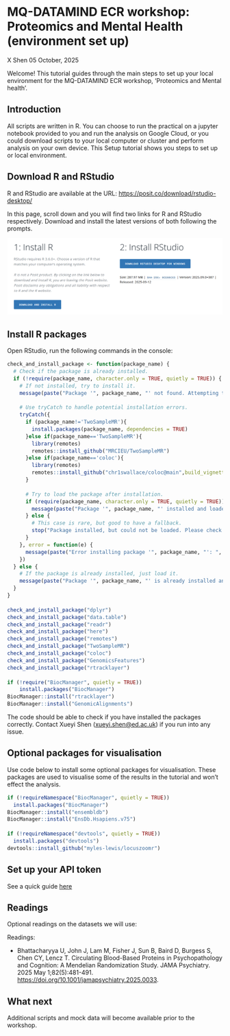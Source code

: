 MQ-DATAMIND ECR workshop: Proteomics and Mental Health (environment set
up)
================
X Shen
05 October, 2025

Welcome! This tutorial guides through the main steps to set up your
local environment for the MQ-DATAMIND ECR workshop, ‘Proteomics and
Mental health’.

## Introduction

All scripts are written in R. You can choose to run the practical on a
jupyter notebook provided to you and run the analysis on Google Cloud,
or you could download scripts to your local computer or cluster and
perform analysis on your own device. This Setup tutorial shows you steps
to set up or local environment.

## Download R and RStudio

R and RStudio are available at the URL:
<https://posit.co/download/rstudio-desktop/>

In this page, scroll down and you will find two links for R and RStudio
respectively. Download and install the latest versions of both following
the prompts.

![alt text](image.png)

## Install R packages

Open RStudio, run the following commands in the console:

``` r
check_and_install_package <- function(package_name) {
  # Check if the package is already installed.
  if (!require(package_name, character.only = TRUE, quietly = TRUE)) {
    # If not installed, try to install it.
    message(paste("Package '", package_name, "' not found. Attempting to install...", sep = ""))
    
    # Use tryCatch to handle potential installation errors.
    tryCatch({
      if (package_name!='TwoSampleMR'){
        install.packages(package_name, dependencies = TRUE)
      }else if(package_name=='TwoSampleMR'){
        library(remotes)
        remotes::install_github("MRCIEU/TwoSampleMR")
      }else if(package_name=='coloc'){
        library(remotes)
        remotes::install_github("chr1swallace/coloc@main",build_vignettes=TRUE)
      }
      
      # Try to load the package after installation.
      if (require(package_name, character.only = TRUE, quietly = TRUE)) {
        message(paste("Package '", package_name, "' installed and loaded successfully.", sep = ""))
      } else {
        # This case is rare, but good to have a fallback.
        stop("Package installed, but could not be loaded. Please check your R environment.")
      }
    }, error = function(e) {
      message(paste("Error installing package '", package_name, "': ", e$message, sep = ""))
    })
  } else {
    # If the package is already installed, just load it.
    message(paste("Package '", package_name, "' is already installed and loaded.", sep = ""))
  }
}

check_and_install_package("dplyr")
check_and_install_package("data.table")
check_and_install_package("readr")
check_and_install_package("here")
check_and_install_package("remotes")
check_and_install_package("TwoSampleMR")
check_and_install_package("coloc")
check_and_install_package("GenomicsFeatures")
check_and_install_package("rtracklayer")

if (!require("BiocManager", quietly = TRUE))
    install.packages("BiocManager")
BiocManager::install("rtracklayer")
BiocManager::install("GenomicAlignments")
```

The code should be able to check if you have installed the packages
correctly. Contact Xueyi Shen (<xueyi.shen@ed.ac.uk>) if you run into
any issue.

## Optional packages for visualisation

Use code below to install some optional packages for visualisation.
These packages are used to visualise some of the results in the tutorial
and won’t effect the analysis.

``` r
if (!requireNamespace("BiocManager", quietly = TRUE))
  install.packages("BiocManager")
BiocManager::install("ensembldb")
BiocManager::install("EnsDb.Hsapiens.v75")

if (!requireNamespace("devtools", quietly = TRUE))
  install.packages("devtools")
devtools::install_github("myles-lewis/locuszoomr")
```

## Set up your API token

See a quick guide
[here](https://github.com/xshen796/Proteomics_Workshop_Practical/blob/main/Session_ii/Setup_APItoken.md)

## Readings

Optional readings on the datasets we will use:

Readings:

-   Bhattacharyya U, John J, Lam M, Fisher J, Sun B, Baird D, Burgess S,
    Chen CY, Lencz T. Circulating Blood-Based Proteins in
    Psychopathology and Cognition: A Mendelian Randomization Study. JAMA
    Psychiatry. 2025 May 1;82(5):481-491.
    <https://doi.org/10.1001/jamapsychiatry.2025.0033>.

## What next

Additional scripts and mock data will become available prior to the
workshop.
